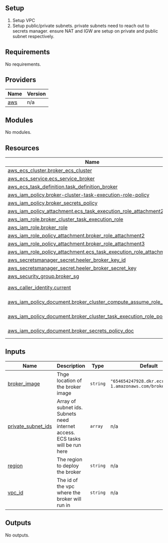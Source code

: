 ## Setup

1. Setup VPC
2. Setup public/private subnets. private subnets need to reach out to secrets manager. ensure NAT and IGW are setup on private and public subnet respectively. 

<!-- BEGIN_TF_DOCS -->
## Requirements

No requirements.

## Providers

| Name | Version |
|------|---------|
| <a name="provider_aws"></a> [aws](#provider\_aws) | n/a |

## Modules

No modules.

## Resources

| Name | Type |
|------|------|
| [aws_ecs_cluster.broker_ecs_cluster](https://registry.terraform.io/providers/hashicorp/aws/latest/docs/resources/ecs_cluster) | resource |
| [aws_ecs_service.ecs_service_broker](https://registry.terraform.io/providers/hashicorp/aws/latest/docs/resources/ecs_service) | resource |
| [aws_ecs_task_definition.task_definition_broker](https://registry.terraform.io/providers/hashicorp/aws/latest/docs/resources/ecs_task_definition) | resource |
| [aws_iam_policy.broker-cluster-task-execution-role-policy](https://registry.terraform.io/providers/hashicorp/aws/latest/docs/resources/iam_policy) | resource |
| [aws_iam_policy.broker_secrets_policy](https://registry.terraform.io/providers/hashicorp/aws/latest/docs/resources/iam_policy) | resource |
| [aws_iam_policy_attachment.ecs_task_execution_role_attachment2](https://registry.terraform.io/providers/hashicorp/aws/latest/docs/resources/iam_policy_attachment) | resource |
| [aws_iam_role.broker_cluster_task_execution_role](https://registry.terraform.io/providers/hashicorp/aws/latest/docs/resources/iam_role) | resource |
| [aws_iam_role.broker_role](https://registry.terraform.io/providers/hashicorp/aws/latest/docs/resources/iam_role) | resource |
| [aws_iam_role_policy_attachment.broker_role_attachment2](https://registry.terraform.io/providers/hashicorp/aws/latest/docs/resources/iam_role_policy_attachment) | resource |
| [aws_iam_role_policy_attachment.broker_role_attachment3](https://registry.terraform.io/providers/hashicorp/aws/latest/docs/resources/iam_role_policy_attachment) | resource |
| [aws_iam_role_policy_attachment.ecs_task_execution_role_attachment1](https://registry.terraform.io/providers/hashicorp/aws/latest/docs/resources/iam_role_policy_attachment) | resource |
| [aws_secretsmanager_secret.heeler_broker_key_id](https://registry.terraform.io/providers/hashicorp/aws/latest/docs/resources/secretsmanager_secret) | resource |
| [aws_secretsmanager_secret.heeler_broker_secret_key](https://registry.terraform.io/providers/hashicorp/aws/latest/docs/resources/secretsmanager_secret) | resource |
| [aws_security_group.broker_sg](https://registry.terraform.io/providers/hashicorp/aws/latest/docs/resources/security_group) | resource |
| [aws_caller_identity.current](https://registry.terraform.io/providers/hashicorp/aws/latest/docs/data-sources/caller_identity) | data source |
| [aws_iam_policy_document.broker_cluster_compute_assume_role_policy](https://registry.terraform.io/providers/hashicorp/aws/latest/docs/data-sources/iam_policy_document) | data source |
| [aws_iam_policy_document.broker_cluster_task_execution_role_policy](https://registry.terraform.io/providers/hashicorp/aws/latest/docs/data-sources/iam_policy_document) | data source |
| [aws_iam_policy_document.broker_secrets_policy_doc](https://registry.terraform.io/providers/hashicorp/aws/latest/docs/data-sources/iam_policy_document) | data source |

## Inputs

| Name | Description | Type | Default | Required |
|------|-------------|------|---------|:--------:|
| <a name="input_broker_image"></a> [broker\_image](#input\_broker\_image) | Thge location of the broker image | `string` | `"654654247928.dkr.ecr.us-east-1.amazonaws.com/broker:latest"` | no |
| <a name="input_private_subnet_ids"></a> [private\_subnet\_ids](#input\_private\_subnet\_ids) | Array of subnet ids. Subnets need internet access. ECS tasks will be run here | `array` | n/a | yes |
| <a name="input_region"></a> [region](#input\_region) | The region to deploy the broker | `string` | n/a | yes |
| <a name="input_vpc_id"></a> [vpc\_id](#input\_vpc\_id) | The id of the vpc where the broker will run in | `string` | n/a | yes |

## Outputs

No outputs.
<!-- END_TF_DOCS -->
